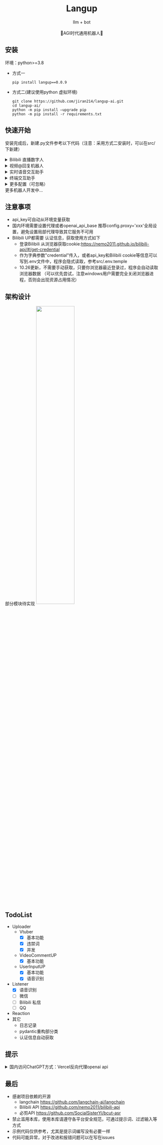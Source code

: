 # <center> Langup
<p align='center'>
   llm + bot
<br>
<br>
    🚀AGI时代通用机器人🚀
</p>

## 安装
环境：python>=3.8

- 方式一
  ```shell
  pip install langup==0.0.9
  ```
- 方式二(建议使用python 虚拟环境)
  ```shell
  git clone https://github.com/jiran214/langup-ai.git
  cd langup-ai/
  python -m pip install –upgrade pip
  python -m pip install -r requirements.txt
  ```
  

## 快速开始
安装完成后，新建.py文件参考以下代码（注意：采用方式二安装时，可以在src/下新建）

<details>
    <summary>Bilibili 直播数字人</summary>
<br>

```python
from langup import config, VtuBer

# config.proxy = 'http://127.0.0.1:7890'
up = VtuBer(
    system="""角色：你现在是一位在哔哩哔哩网站的主播，你很熟悉哔哩哔哩上的网友发言习惯和平台调性，擅长与年轻人打交道。
背景：通过直播中和用户弹幕的互动，产出有趣的对话，以此吸引更多人来观看直播并关注你。
任务：你在直播过程中会对每一位直播间用户发的弹幕进行回答，但是要以“杠精”的思维去回答，你会怒怼这些弹幕，不放过每一条弹幕，每次回答字数不能超过100字。""",  # 人设
    room_id=00000,  # Bilibili房间号
    credential = {
        "sessdata": 'xxx',
        "bili_jct": 'xxx',
        "buvid3": "xxx"
    },
    openai_api_key="""xxx""",  # 同上
    is_filter=True,  # 是否开启过滤
    extra_ban_words=[],  # 额外的违禁词
    concurrent_num=2  # 控制回复弹幕速度
)
up.loop()
```

```text
"""
bilibili直播数字人参数：
:param room_id:  bilibili直播房间号
:param credential:  bilibili 账号认证
:param is_filter: 是否开启过滤
:param user_input: 是否开启终端输入
:param extra_ban_words: 额外的违禁词

...见更多配置
"""
```

</details>

<details>
    <summary>视频@回复机器人</summary>
<br>

```python
from langup import config, VideoCommentUP

# config.proxy = 'http://127.0.0.1:7890'
up = VideoCommentUP(
    up_sleep=10,  # 生成回复间隔事件
    listener_sleep=60 * 2,  # 2分钟获取一次@消息
    # credential={
    #     "sessdata": "xxx",
    #     "bili_jct": "xxx",
    #     "buvid3": "xxx"
    # },  
    # credential 参数可不传,会自动读取浏览器                                                    
    # 登录Bilibili 从浏览器获取cookie:https://nemo2011.github.io/bilibili-api/#/get-credential
    system="你是一个会评论视频B站用户，请根据视频内容做出总结、评论",
    signals=['总结一下'],
    openai_api_key='xxx',
    model_name='gpt-3.5-turbo'
)
up.loop()
```

```text
"""
视频下at信息回复机器人
:param credential: bilibili认证
:param model_name: openai MODEL
:param signals:  at暗号列表 （注意：B站会过滤一些词）
:param limit_video_seconds: 过滤视频长度 
:param limit_token: 请求GPT token限制（默认为model name）
:param limit_length: 请求GPT 字符串长度限制
:param compress_mode: 请求GPT 压缩过长的视频文字的方式
    - random：随机跳跃筛选
    - left：从左到右
    
:param up_sleep: 每次回复的间隔运行时间(秒)
:param listener_sleep: listener 每次读取@消息的间隔运行时间(秒)
...见更多配置
"""
```
</details>

<details>
    <summary>实时语音交互助手</summary>
<br>

```python
from langup import UserInputReplyUP, config

config.proxy = 'http://127.0.0.1:7890'
# config.openai_api_key = 'xxx' or 创建.env文件 OPENAI_API_KEY=xxx

# 语音实时识别回复
# 修改语音识别模块配置 config.convert['speech_rec']
UserInputReplyUP(system='你是一位AI助手', listen='speech').loop() 
```
</details>

<details>
    <summary>终端交互助手</summary>
<br>

```python
from langup import UserInputReplyUP, config

# config.proxy = 'http://127.0.0.1:7890'
# config.openai_api_key = 'xxx' or 创建.env文件 OPENAI_API_KEY=xxx

# 终端回复
UserInputReplyUP(system='你是一位AI助手', listen='console').loop()
```
</details>

<details>
    <summary>更多配置（可忽略）</summary>
<br>

```text
"""
Uploader 所有公共参数：
:param listeners:  感知
:param concurrent_num:  并发数
:param up_sleep: uploader 间隔运行时间 
:param listener_sleep: listener 间隔运行时间 
:param system:   人设

:param openai_api_key:  openai秘钥
:param openai_proxy:   http代理
:param openai_api_base:  openai endpoint
:param temperature:  gpt温度
:param max_tokens:  gpt输出长度
:param chat_model_kwargs:  langchain chatModel额外配置参数
:param llm_chain_kwargs:  langchain chatChain额外配置参数

:param brain:  含有run方法的类
:param mq:  通信队列
"""
```

全局配置文件：
```python
"""
langup/config.py
修改方式：
form langup import config
config.xxx = xxx
"""
import os
from typing import Union

credential: Union['Credential', None] = None
work_dir = './'

tts = {
    "voice": "zh-CN-XiaoyiNeural",
    "rate": "+0%",
    "volume": "+0%",
    "voice_path": 'voice/'
}

log = {
    "handlers": ["console"],  # console打印, file文件存储
    "file_path": "logs/"
}

convert = {
    "audio_path": "audio/"
}

root = os.path.dirname(__file__)
openai_api_key = None  # sk-...
openai_api_base = None  # https://{your_domain}/v1
proxy = None  # 代理
debug = True
```
</details>
更多机器人开发中...
<br>

## 注意事项
- api_key可自动从环境变量获取
- 国内环境需要设置代理或者openai_api_base 推荐config.proxy='xxx'全局设置，避免设置局部代理导致其它服务不可用
- Bilibili UP都需要 认证信息，获取使用方式如下
  - 登录Bilibili 从浏览器获取cookie:https://nemo2011.github.io/bilibili-api/#/get-credential 
  - 作为字典参数"credential"传入，或者api_key和Bilibili cookie等信息可以写到.env文件中，程序会隐式读取，参考src/.env.temple
  - 10.26更新，不需要手动获取，只要你浏览器最近登录过，程序会自动读取浏览器数据 
    （可以优先尝试，注意windows用户需要完全关闭浏览器进程，否则会出现资源占用情况）

## 架构设计
部分模块待实现
<img align="center" width="50%" height="auto" src="https://cdn.nlark.com/yuque/0/2023/png/32547973/1697191309882-31b247a5-86d2-485c-8c2a-f62d185be1fd.png" >

## TodoList
- Uploader
  - Vtuber
    - [X] 基本功能
    - [X] 违禁词
    - [X] 并发
  - VideoCommentUP
    - [X] 基本功能
  - UserInputUP
    - [X] 基本功能
    - [X] 语音识别
- Listener
  - [X] 语音识别
  - [ ] 微信
  - [ ] Bilibili 私信
  - [ ] QQ
- Reaction
- 其它
  - 日志记录
  - pydantic重构部分类
  - 认证信息自动获取

## 提示
<details>
    <summary>国内访问ChatGPT方式：Vercel反向代理openai api</summary>
    具体见 <a href="https://github.com/jiran214/proxy" target="_blank">https://github.com/jiran214/proxy</a>
    <br>
    <img src="https://camo.githubusercontent.com/5e471e99e8e022cf454693e38ec843036ec6301e27ee1e1fa10325b1cb720584/68747470733a2f2f76657263656c2e636f6d2f627574746f6e" alt="Vercel" data-canonical-src="https://vercel.com/button" style="max-width: 100%;"> 
<br>
<br>
</details>

## 最后
- 感谢项目依赖的开源
  - langchain https://github.com/langchain-ai/langchain
  - Bilibili API https://github.com/nemo2011/bilibili-api
  - 必剪API https://github.com/SocialSisterYi/bcut-asr
- 禁止滥用本库，使用本库请遵守各平台安全规范，可通过提示词、过滤输入等方式
- 示例代码仅供参考，尤其是提示词编写没有必要一样
- 代码可能异常，对于改进和报错问题可以在写在issues